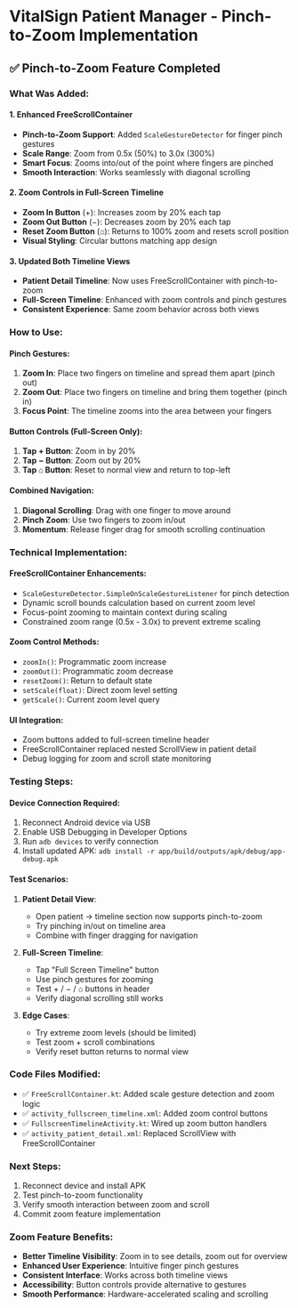 # VitalSign Patient Manager - Pinch-to-Zoom Implementation

## ✅ **Pinch-to-Zoom Feature Completed**

### **What Was Added:**

#### 1. Enhanced FreeScrollContainer
- **Pinch-to-Zoom Support**: Added `ScaleGestureDetector` for finger pinch gestures
- **Scale Range**: Zoom from 0.5x (50%) to 3.0x (300%)
- **Smart Focus**: Zooms into/out of the point where fingers are pinched
- **Smooth Interaction**: Works seamlessly with diagonal scrolling

#### 2. Zoom Controls in Full-Screen Timeline
- **Zoom In Button** (+): Increases zoom by 20% each tap
- **Zoom Out Button** (−): Decreases zoom by 20% each tap  
- **Reset Zoom Button** (⌂): Returns to 100% zoom and resets scroll position
- **Visual Styling**: Circular buttons matching app design

#### 3. Updated Both Timeline Views
- **Patient Detail Timeline**: Now uses FreeScrollContainer with pinch-to-zoom
- **Full-Screen Timeline**: Enhanced with zoom controls and pinch gestures
- **Consistent Experience**: Same zoom behavior across both views

### **How to Use:**

#### **Pinch Gestures:**
1. **Zoom In**: Place two fingers on timeline and spread them apart (pinch out)
2. **Zoom Out**: Place two fingers on timeline and bring them together (pinch in)
3. **Focus Point**: The timeline zooms into the area between your fingers

#### **Button Controls (Full-Screen Only):**
1. **Tap + Button**: Zoom in by 20%
2. **Tap − Button**: Zoom out by 20%  
3. **Tap ⌂ Button**: Reset to normal view and return to top-left

#### **Combined Navigation:**
1. **Diagonal Scrolling**: Drag with one finger to move around
2. **Pinch Zoom**: Use two fingers to zoom in/out
3. **Momentum**: Release finger drag for smooth scrolling continuation

### **Technical Implementation:**

#### **FreeScrollContainer Enhancements:**
- `ScaleGestureDetector.SimpleOnScaleGestureListener` for pinch detection
- Dynamic scroll bounds calculation based on current zoom level
- Focus-point zooming to maintain context during scaling
- Constrained zoom range (0.5x - 3.0x) to prevent extreme scaling

#### **Zoom Control Methods:**
- `zoomIn()`: Programmatic zoom increase
- `zoomOut()`: Programmatic zoom decrease
- `resetZoom()`: Return to default state
- `setScale(float)`: Direct zoom level setting
- `getScale()`: Current zoom level query

#### **UI Integration:**
- Zoom buttons added to full-screen timeline header
- FreeScrollContainer replaced nested ScrollView in patient detail
- Debug logging for zoom and scroll state monitoring

### **Testing Steps:**

#### **Device Connection Required:**
1. Reconnect Android device via USB
2. Enable USB Debugging in Developer Options
3. Run `adb devices` to verify connection
4. Install updated APK: `adb install -r app/build/outputs/apk/debug/app-debug.apk`

#### **Test Scenarios:**
1. **Patient Detail View**: 
   - Open patient → timeline section now supports pinch-to-zoom
   - Try pinching in/out on timeline area
   - Combine with finger dragging for navigation

2. **Full-Screen Timeline**:
   - Tap "Full Screen Timeline" button
   - Use pinch gestures for zooming
   - Test + / − / ⌂ buttons in header
   - Verify diagonal scrolling still works

3. **Edge Cases**:
   - Try extreme zoom levels (should be limited)
   - Test zoom + scroll combinations
   - Verify reset button returns to normal view

### **Code Files Modified:**
- ✅ `FreeScrollContainer.kt`: Added scale gesture detection and zoom logic
- ✅ `activity_fullscreen_timeline.xml`: Added zoom control buttons
- ✅ `FullscreenTimelineActivity.kt`: Wired up zoom button handlers
- ✅ `activity_patient_detail.xml`: Replaced ScrollView with FreeScrollContainer

### **Next Steps:**
1. Reconnect device and install APK
2. Test pinch-to-zoom functionality
3. Verify smooth interaction between zoom and scroll
4. Commit zoom feature implementation

### **Zoom Feature Benefits:**
- **Better Timeline Visibility**: Zoom in to see details, zoom out for overview
- **Enhanced User Experience**: Intuitive finger pinch gestures
- **Consistent Interface**: Works across both timeline views
- **Accessibility**: Button controls provide alternative to gestures
- **Smooth Performance**: Hardware-accelerated scaling and scrolling

